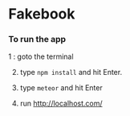 # Fakebook

### To run the app 

1 : goto the terminal 

2. type ```npm install``` and hit Enter.

3. type ```meteor``` and hit Enter

4. run http://localhost.com/
